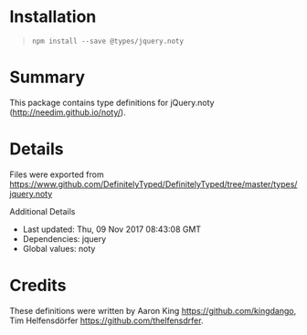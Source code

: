 # Installation
> `npm install --save @types/jquery.noty`

# Summary
This package contains type definitions for jQuery.noty (http://needim.github.io/noty/).

# Details
Files were exported from https://www.github.com/DefinitelyTyped/DefinitelyTyped/tree/master/types/jquery.noty

Additional Details
 * Last updated: Thu, 09 Nov 2017 08:43:08 GMT
 * Dependencies: jquery
 * Global values: noty

# Credits
These definitions were written by Aaron King <https://github.com/kingdango>, Tim Helfensdörfer <https://github.com/thelfensdrfer>.
